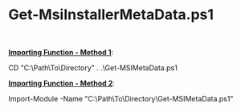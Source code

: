 <h1>Get-MsiInstallerMetaData.ps1</h1><br />

<b><ins>Importing Function - Method 1</ins></b>:<br />

CD "C:\Path\To\Directory"
. .\Get-MSIMetaData.ps1

<b><ins>Importing Function - Method 2</ins></b>:<br />

Import-Module -Name "C:\Path\To\Directory\Get-MSIMetaData.ps1"

